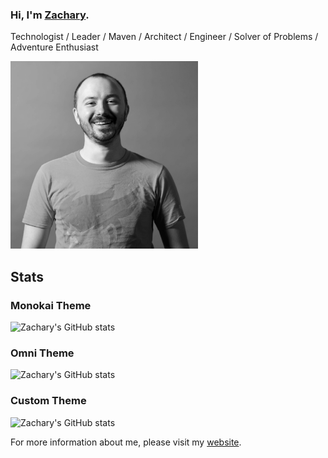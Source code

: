 ### Hi, I'm [Zachary](https://zacharyhill.co).
Technologist / Leader / Maven / Architect / Engineer / Solver of Problems / Adventure Enthusiast

<img src="./images/ts_zachary_bw.jpg" alt="Zachary Hill" width="300"/>

## Stats
### Monokai Theme
![Zachary's GitHub stats](https://github-readme-stats.vercel.app/api?username=zachreborn&show_icons=true&theme=monokai)

### Omni Theme
![Zachary's GitHub stats](https://github-readme-stats.vercel.app/api?username=zachreborn&show_icons=true&theme=omni)

### Custom Theme
![Zachary's GitHub stats](https://github-readme-stats.vercel.app/api?username=zachreborn&show_icons=true&title_color=ff479c&text_color=eceff1&icon_color=80cbc4&border_color=eceff1&bg_color=263238)

For more information about me, please visit my [website](https://zacharyhill.co).